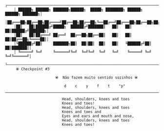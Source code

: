         ┌───────────────────────────────────────────────────────────────────────────┐
        │ ██████╗ ██████╗ ███████╗██████╗  █████╗ ████████╗ ██████╗ ██████╗ ███████╗│
        │██╔═══██╗██╔══██╗██╔════╝██╔══██╗██╔══██╗╚══██╔══╝██╔═══██╗██╔══██╗██╔════╝│
        │██║   ██║██████╔╝█████╗  ██████╔╝███████║   ██║   ██║   ██║██████╔╝███████╗│
        │██║   ██║██╔═══╝ ██╔══╝  ██╔══██╗██╔══██║   ██║   ██║   ██║██╔══██╗╚════██║│
        │╚██████╔╝██║     ███████╗██║  ██║██║  ██║   ██║   ╚██████╔╝██║  ██║███████║│
        │ ╚═════╝ ╚═╝     ╚══════╝╚═╝  ╚═╝╚═╝  ╚═╝   ╚═╝    ╚═════╝ ╚═╝  ╚═╝╚══════╝│
        └───────────────────────────────────────────────────────────────────────────┘
         ⦿ Checkpoint #3

                           ⦿  Não fazem muito sentido sozinhos ⦿  

                               d    c    y    f    t    "p"

----------------------------------------------------------------------------------------------

                              Head, shoulders, knees and toes
                              Knees and toes!
                              Head, shoulders, knees and toes
                              Knees and toes and 
                              Eyes and ears and mouth and nose,
                              Head, shoulders, knees and toes
                              Knees and toes!
